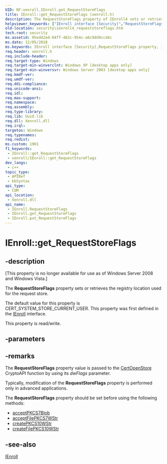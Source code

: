 ```yaml
---
UID: NF:xenroll.IEnroll.get_RequestStoreFlags
title: IEnroll::get_RequestStoreFlags (xenroll.h)
description: The RequestStoreFlags property of IEnroll4 sets or retrieves the registry location used for the request store. (Get)
helpviewer_keywords: ["IEnroll interface [Security]","RequestStoreFlags property","IEnroll.RequestStoreFlags","IEnroll.get_RequestStoreFlags","IEnroll::RequestStoreFlags","IEnroll::get_RequestStoreFlags","IEnroll::put_RequestStoreFlags","RequestStoreFlags property [Security]","RequestStoreFlags property [Security]","IEnroll interface","get_RequestStoreFlags","security.ienroll4_requeststoreflags","xenroll/IEnroll::RequestStoreFlags","xenroll/IEnroll::get_RequestStoreFlags","xenroll/IEnroll::put_RequestStoreFlags"]
old-location: security\ienroll4_requeststoreflags.htm
tech.root: security
ms.assetid: 95ed42ed-04ff-482c-954c-a6c9dd9ccd4c
ms.date: 12/05/2018
ms.keywords: IEnroll interface [Security],RequestStoreFlags property, IEnroll.RequestStoreFlags, IEnroll.get_RequestStoreFlags, IEnroll::RequestStoreFlags, IEnroll::get_RequestStoreFlags, IEnroll::put_RequestStoreFlags, RequestStoreFlags property [Security], RequestStoreFlags property [Security],IEnroll interface, get_RequestStoreFlags, security.ienroll4_requeststoreflags, xenroll/IEnroll::RequestStoreFlags, xenroll/IEnroll::get_RequestStoreFlags, xenroll/IEnroll::put_RequestStoreFlags
req.header: xenroll.h
req.include-header: 
req.target-type: Windows
req.target-min-winverclnt: Windows XP [desktop apps only]
req.target-min-winversvr: Windows Server 2003 [desktop apps only]
req.kmdf-ver: 
req.umdf-ver: 
req.ddi-compliance: 
req.unicode-ansi: 
req.idl: 
req.max-support: 
req.namespace: 
req.assembly: 
req.type-library: 
req.lib: Uuid.lib
req.dll: Xenroll.dll
req.irql: 
targetos: Windows
req.typenames: 
req.redist: 
ms.custom: 19H1
f1_keywords:
 - IEnroll::get_RequestStoreFlags
 - xenroll/IEnroll::get_RequestStoreFlags
dev_langs:
 - c++
topic_type:
 - APIRef
 - kbSyntax
api_type:
 - COM
api_location:
 - Xenroll.dll
api_name:
 - IEnroll.RequestStoreFlags
 - IEnroll.get_RequestStoreFlags
 - IEnroll.put_RequestStoreFlags
---
```


# IEnroll::get_RequestStoreFlags


## -description

<p class="CCE_Message">[This property is no longer available for use as of Windows Server 2008 and Windows Vista.]

The <b>RequestStoreFlags</b> property sets or retrieves the registry location used for the request store.

 The default value for this property  is CERT_SYSTEM_STORE_CURRENT_USER. This property was first defined in the <a href="/windows/desktop/api/xenroll/nn-xenroll-ienroll">IEnroll</a> interface.

This property is read/write.

## -parameters

## -remarks

The <b>RequestStoreFlags</b> property value is passed to the 
<a href="/windows/desktop/api/wincrypt/nf-wincrypt-certopenstore">CertOpenStore</a> CryptoAPI function  by using its <i>dwFlags</i> parameter.

Typically, modification of the <b>RequestStoreFlags</b> property is  performed only in advanced applications.


The <b>RequestStoreFlags</b> property should be set before using the following methods:

<ul>
<li>
<a href="/windows/desktop/api/xenroll/nf-xenroll-ienroll-acceptpkcs7blob">acceptPKCS7Blob</a>
</li>
<li>
<a href="/windows/desktop/api/xenroll/nf-xenroll-ienroll-acceptfilepkcs7wstr">acceptFilePKCS7WStr</a>
</li>
<li>
<a href="/windows/desktop/api/xenroll/nf-xenroll-ienroll-createpkcs10wstr">createPKCS10WStr</a>
</li>
<li>
<a href="/windows/desktop/api/xenroll/nf-xenroll-ienroll-createfilepkcs10wstr">createFilePKCS10WStr</a>
</li>
</ul>

## -see-also

<a href="/windows/desktop/api/xenroll/nn-xenroll-ienroll4">IEnroll</a>

